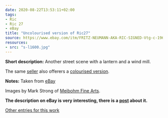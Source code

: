 ```yaml
---
date: 2020-08-22T13:53:11+02:00
tags:
- Ric
- Ric 27
- eBay
title: "Uncolourised version of Ric27"
source: https://www.ebay.com/itm/FRITZ-NEUMANN-AKA-RIC-SIGNED-Vtg-c-1960s-B-W-Etching-STREETSCENE-/133483534361?hash=item1f143d1819
resources:
- src: "s-l1600.jpg"
---
```


**Short description:** Another street scene with a lantern and a wind mill.

The same [seller](http://meibohmfinearts.com/) also offerers a [colourised version](/post/ric27).

**Notes:** Taken from [eBay](https://www.ebay.com/itm/FRITZ-NEUMANN-AKA-RIC-SIGNED-Vtg-c-1960s-B-W-Etching-STREETSCENE-/133483534361?hash=item1f143d1819)

Images by Mark Strong of [Meibohm Fine Arts](http://meibohmfinearts.com/).

**The description on eBay is very interesting, there is a [post](/post/mystery-solved) about it.**

[Other entries for this work](/tags/Ric-27)
